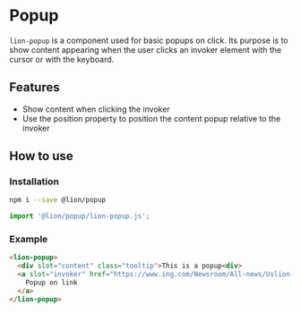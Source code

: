 # Popup

[//]: # (AUTO INSERT HEADER PREPUBLISH)

`lion-popup` is a component used for basic popups on click.
Its purpose is to show content appearing when the user clicks an invoker element with the cursor or with the keyboard.

## Features

- Show content when clicking the invoker
- Use the position property to position the content popup relative to the invoker

## How to use

### Installation

```sh
npm i --save @lion/popup
```

```js
import '@lion/popup/lion-popup.js';
```

### Example

```html
<lion-popup>
  <div slot="content" class="tooltip">This is a popup<div>
  <a slot="invoker" href="https://www.ing.com/Newsroom/All-news/Uslion-AI-to-assess-credit-risk.htm">
    Popup on link
  </a>
</lion-popup>
```
